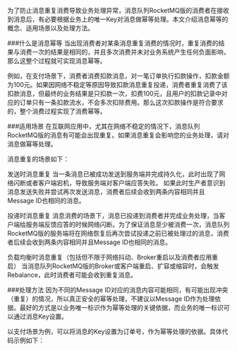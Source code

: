 为了防止消息重复消费导致业务处理异常，消息队列RocketMQ版的消费者在接收到消息后，有必要根据业务上的唯一Key对消息做幂等处理。本文介绍消息幂等的概念、适用场景以及处理方法。

###什么是消息幂等
当出现消费者对某条消息重复消费的情况时，重复消费的结果与消费一次的结果是相同的，并且多次消费并未对业务系统产生任何负面影响，那么这整个过程就可实现消息幂等。

例如，在支付场景下，消费者消费扣款消息，对一笔订单执行扣款操作，扣款金额为100元。如果因网络不稳定等原因导致扣款消息重复投递，消费者重复消费了该扣款消息，但最终的业务结果是只扣款一次，扣费100元，且用户的扣款记录中对应的订单只有一条扣款流水，不会多次扣除费用。那么这次扣款操作是符合要求的，整个消费过程实现了消费幂等。

###适用场景
在互联网应用中，尤其在网络不稳定的情况下，消息队列RocketMQ版的消息有可能会出现重复。如果消息重复会影响您的业务处理，请对消息做幂等处理。

消息重复的场景如下：

发送时消息重复
当一条消息已被成功发送到服务端并完成持久化，此时出现了网络闪断或者客户端宕机，导致服务端对客户端应答失败。 如果此时生产者意识到消息发送失败并尝试再次发送消息，消费者后续会收到两条内容相同并且Message ID也相同的消息。

投递时消息重复
消息消费的场景下，消息已投递到消费者并完成业务处理，当客户端给服务端反馈应答的时候网络闪断。为了保证消息至少被消费一次，消息队列RocketMQ版的服务端将在网络恢复后再次尝试投递之前已被处理过的消息，消费者后续会收到两条内容相同并且Message ID也相同的消息。

负载均衡时消息重复（包括但不限于网络抖动、Broker重启以及消费者应用重启）
当消息队列RocketMQ版的Broker或客户端重启、扩容或缩容时，会触发Rebalance，此时消费者可能会收到重复消息。

###处理方法
因为不同的Message ID对应的消息内容可能相同，有可能出现冲突（重复）的情况，所以真正安全的幂等处理，不建议以Message ID作为处理依据。最好的方式是以业务唯一标识作为幂等处理的关键依据，而业务的唯一标识可以通过消息Key设置。

以支付场景为例，可以将消息的Key设置为订单号，作为幂等处理的依据。具体代码示例如下：
